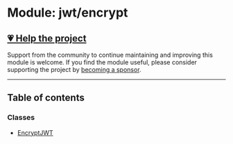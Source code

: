 # Module: jwt/encrypt

## [💗 Help the project](https://github.com/sponsors/panva)

Support from the community to continue maintaining and improving this module is welcome. If you find the module useful, please consider supporting the project by [becoming a sponsor](https://github.com/sponsors/panva).

---

## Table of contents

### Classes

- [EncryptJWT](../classes/jwt_encrypt.EncryptJWT.md)
